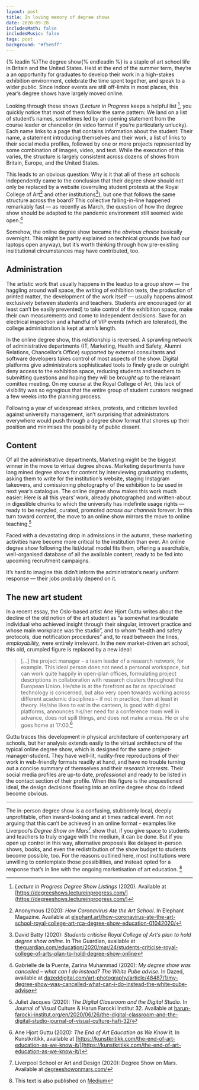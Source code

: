 ```yaml
---
layout: post
title: In loving memory of degree shows
date: 2020-09-28
includesMath: false
includesMusic: false
tags: post
background: "#f5e6ff"
---
```


{% leadin %}The degree show{% endleadin %} is a staple of art school life in Britain and the United States. Held at the end of the summer term, they’re a an opportunity for graduates to develop their work in a high-stakes exhibition environment, celebrate the time spent together, and speak to a wider public. Since indoor events are still off-limits in most places, this year’s degree shows have largely moved online.

Looking through these shows (*Lecture in Progress* keeps a helpful list [^1], you quickly notice that most of them follow the same pattern: We land on a list of student’s names, sometimes led by an opening statement from the course leader or chancellor (in video format if you’re particularly unlucky). Each name links to a page that contains information about the student: Their name, a statement introducing themselves and their work, a list of links to their social media profiles, followed by one or more projects represented by some combination of images, video, and text. While the execution of this varies, the structure is largely consistent across dozens of shows from Britain, Europe, and the United States.

This leads to an obvious question: Why is it that all of these art schools independently came to the conclusion that their degree show should not only be replaced by a website (overruling student protests at the Royal College of Art[^2] and other institutions[^3]), but one that follows the same structure across the board? This collective falling-in-line happened remarkably fast — as recently as March, the question of how the degree show should be adapted to the pandemic environment still seemed wide open.[^4] 

Somehow, the online degree show became the *obvious choice* basically overnight. This might be partly explained on technical grounds (we had our laptops open anyway), but it’s worth thinking through how pre-existing insititutional circumstances may have contributed, too.


## Administration

The artistic work that usually happens in the leadup to a group show — the haggling around wall space, the writing of exhibition texts, the production of printed matter, the development of the work itself — usually happens almost exclusively between students and teachers. Students are encouraged (or at least can’t be easily prevented) to take control of the exhibition space, make their own measurements and come to independent decisions. Save for an electrical inspection and a handful of VIP events (which are tolerated), the college administration is kept at arm’s length.

In the online degree show, this relationship is reversed. A sprawling network of administrative departments (IT, Marketing, Health and Safety, Alumni Relations, Chancellor’s Office) supported by external consultants and software developers takes control of most aspects of the show. Digital platforms give administrators sophisticated tools to finely grade or outright deny access to the exhibition space, reducing students and teachers to submitting questions and hoping they will be *brought up* to the relavant comittee meeting. On my course at the Royal College of Art, this lack of visibility was so egregious that the entire group of student curators resigned a few weeks into the planning process.

Following a year of widespread strikes, protests, and criticism levelled against university management, isn’t surprising that administrators everywhere would push through a degree show format that shores up their position and minimises the possibility of public dissent.


## Content

Of all the administrative departments, Marketing might be the biggest winner in the move to virtual degree shows. Marketing departments have long mined degree shows for content by interviewing graduating students, asking them to write for the institution’s website, staging Instagram takeovers, and comissioning photography of the exhibition to be used in next year’s catalogue. The online degree show makes this work much easier: Here is all this years’ work, already photographed and written-about in digestible chunks to which the university has indefinite usage rights — ready to be recycled, curated, promoted *across our channels* forever. In this turn toward *content*, the move to an online show mirrors the move to online teaching.[^5]

Faced with a devastating drop in admissions in the autumn, these marketing activities have become more critical to the institution than ever. An online degree show following the list/detail model fits them, offering a searchable, well-organised database of all the available content, ready to be fed into upcoming recruitment campaigns.

It’s hard to imagine this didn’t inform the administrator’s nearly uniform response — their jobs probably depend on it.


## The new art student

In a recent essay, the Oslo-based artist Ane Hjort Guttu writes about the decline of the old notion of the art student as “a somewhat inarticulate individual who achieved insight through their singular, introvert practice and whose main workplace was the studio”, and to whom “health and safety protocols, due notification procedures” and, to read between the lines, *employability,* were entirely irrelevant. In the new market-driven art school, this old, crumpled figure is replaced by a new ideal:


> […] the project manager – a team leader of a research network, for example. This ideal person does not need a personal workspace, but can work quite happily in open-plan offices, formulating project descriptions in collaboration with research clusters throughout the European Union. He/she is at the forefront as far as specialised technology is concerned, but also very open towards working across different academic disciplines – if not in practice, then at least in theory. He/she likes to eat in the canteen, is good with digital platforms, announces his/her need for a conference room well in advance, does not spill things, and does not make a mess. He or she goes home at 17:00.[^6]

Guttu traces this development in physical architecture of contemporary art schools, but her analysis extends easily to the virtual architecture of the typical online degree show, which is designed for the same project-manager-student. They have well-lit, nudity-free reproductions of their work in web-friendly formats readily at hand, and have no trouble turning out a concise summary of themselves and their *research interests*. Their social media profiles are up-to date, *professional* and ready to be listed in the contact section of their profile. When this figure is the unquestioned ideal, the design decisions flowing into an online degree show do indeed become obvious.


----

The in-person degree show is a confusing, stubbornly local, deeply unprofitable, often inward-looking and at times radical event. I’m not arguing that this can’t be achieved in an online format - examples like Liverpool’s *Degree Show on Mars*[^7] show that, if you give space to students and teachers to truly engage with the medium, it can be done. But if you open up control in this way, alternative proposals like delayed in-person shows, books, and even the redistribution of the show budget to students become possible, too. For the reasons outlined here, most institutions were unwilling to contemplate those possibilities, and instead opted for a response that’s in line with the ongoing marketisation of art education. [^8]

[^1]: *Lecture in Progress Degree Show Listings* (2020). Available at [https://degreeshows.lectureinprogress.com/](https://degreeshows.lectureinprogress.com/)
[^2]: Anonymous (2020): *How Coronavirus Ate the Art School*. In Elephant Magazine. Available at [elephant.art/how-coronavirus-ate-the-art-school-royal-college-art-rca-degree-show-education-01042020/](https://elephant.art/how-coronavirus-ate-the-art-school-royal-college-art-rca-degree-show-education-01042020/)
[^3]: David Batty (2020): *Students criticise Royal College of Art’s plan to hold degree show online*. In The Guardian, available at [theguardian.com/education/2020/mar/24/students-criticise-royal-college-of-arts-plan-to-hold-degree-show-online](https://www.theguardian.com/education/2020/mar/24/students-criticise-royal-college-of-arts-plan-to-hold-degree-show-online)
[^4]: Gabrielle de la Puente, Zarina Muhammad (2020): *My degree show was cancelled – what can I do instead? The White Pube advise.* In Dazed,  available at [dazeddigital.com/art-photography/article/48487/1/my-degree-show-was-cancelled-what-can-i-do-instead-the-white-pube-advise](https://www.dazeddigital.com/art-photography/article/48487/1/my-degree-show-was-cancelled-what-can-i-do-instead-the-white-pube-advise)
[^5]: Juliet Jacques (2020): *The Digital Classroom and the Digital Studio*. In Journal of Visual Culture & Harun Farocki Institut 32. Available at [harun-farocki-institut.org/en/2020/06/26/the-digital-classroom-and-the-digital-studio-journal-of-visual-culture-hafi-32/](https://www.harun-farocki-institut.org/en/2020/06/26/the-digital-classroom-and-the-digital-studio-journal-of-visual-culture-hafi-32/)
[^6]: Ane Hjort Guttu (2020): *The End of Art Education as We Know It.* In Kunstkritikk, available at [https://kunstkritikk.com/the-end-of-art-education-as-we-know-it/](https://kunstkritikk.com/the-end-of-art-education-as-we-know-it/)
[^7]: Liverpool School or Art and Design (2020): Degree Show on Mars. Available at [degreeshowonmars.com/](https://www.degreeshowonmars.com/)
[^8]: This text is also published on [Medium](https://medium.com/@maxakohler/in-loving-memory-of-degree-shows-5c73e8cc4aa0)